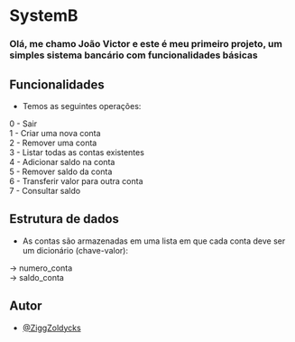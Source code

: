 
# SystemB

### Olá, me chamo João Victor e este é meu primeiro projeto, um simples sistema bancário com funcionalidades básicas

## Funcionalidades

- Temos as seguintes operações: 

0 - Sair    
1 - Criar uma nova conta    
2 - Remover uma conta   
3 - Listar todas as contas existentes   
4 - Adicionar saldo na conta    
5 - Remover saldo da conta  
6 - Transferir valor para outra conta   
7 - Consultar saldo 

## Estrutura de dados

- As contas são armazenadas em uma lista em que cada conta deve ser um dicionário (chave-valor):

-> numero_conta     
-> saldo_conta  

## Autor    
- [@ZiggZoldycks](https://github.com/ZiggZoldycks)
